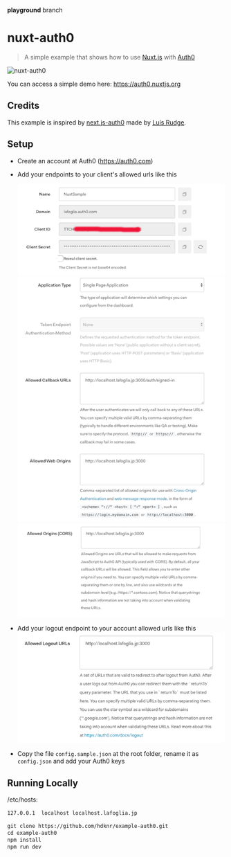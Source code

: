 **playground** branch

# nuxt-auth0

> A simple example that shows how to use [Nuxt.js](https://nuxtjs.org) with [Auth0](https://auth0.com)

![nuxt-auth0](https://cloud.githubusercontent.com/assets/904724/22703834/d971838c-ed65-11e6-90f9-5ecf2a1be5f0.gif)

You can access a simple demo here: https://auth0.nuxtjs.org

## Credits

This example is inspired by [next.js-auth0](https://github.com/luisrudge/next.js-auth0) made by [Luís Rudge](https://github.com/luisrudge).

## Setup

* Create an account at Auth0 (https://auth0.com)
* Add your endpoints to your client's allowed urls like this 


    ![](docs/auth0.client.png)
    ![](docs/auth0.callback.png)
    ![](docs/auth0.origin.png)
    
* Add your logout endpoint to your account allowed urls like this ![nuxt-logout-cb](docs/auth0.logout.png)

* Copy the file `config.sample.json` at the root folder, rename it as `config.json` and add your Auth0 keys

## Running Locally

/etc/hosts:

```
127.0.0.1  localhost localhost.lafoglia.jp
```

```
git clone https://github.com/hdknr/example-auth0.git
cd example-auth0
npm install
npm run dev
```
